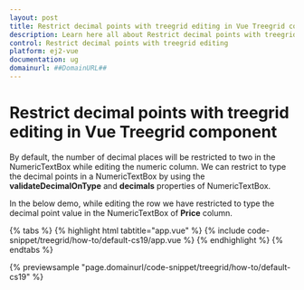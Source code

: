```yaml
---
layout: post
title: Restrict decimal points with treegrid editing in Vue Treegrid component | Syncfusion
description: Learn here all about Restrict decimal points with treegrid editing in Syncfusion Vue Treegrid component of Syncfusion Essential JS 2 and more.
control: Restrict decimal points with treegrid editing 
platform: ej2-vue
documentation: ug
domainurl: ##DomainURL##
---
```


# Restrict decimal points with treegrid editing in Vue Treegrid component

By default, the number of decimal places will be restricted to two in the NumericTextBox while editing the numeric column. We can restrict to type the decimal points in a NumericTextBox by using the **validateDecimalOnType** and **decimals** properties of NumericTextBox.

In the below demo, while editing the row we have restricted to type the decimal point value in the NumericTextBox of **Price** column.

{% tabs %}
{% highlight html tabtitle="app.vue" %}
{% include code-snippet/treegrid/how-to/default-cs19/app.vue %}
{% endhighlight %}
{% endtabs %}
        
{% previewsample "page.domainurl/code-snippet/treegrid/how-to/default-cs19" %}
